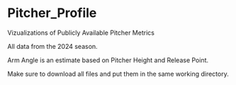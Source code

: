 # Pitcher_Profile
Vizualizations of Publicly Available Pitcher Metrics

All data from the 2024 season. 

Arm Angle is an estimate based on Pitcher Height and Release Point.

Make sure to download all files and put them in the same working directory.
